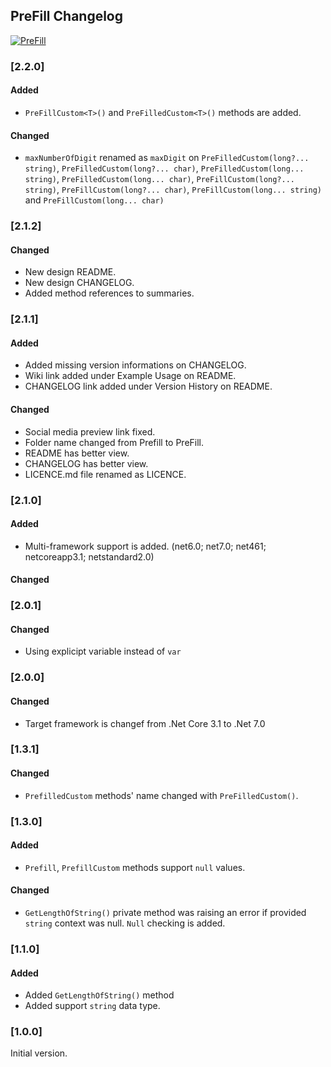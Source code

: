 ## PreFill Changelog
[![PreFill](https://img.shields.io/nuget/v/PreFill.svg)](https://www.nuget.org/packages/PreFill/)

<!--
### [Unreleased]

#### Added

#### Changed

#### Removed
-->

### [2.2.0]

#### Added
* `PreFillCustom<T>()` and `PreFilledCustom<T>()` methods are added.

#### Changed
* `maxNumberOfDigit` renamed as `maxDigit` on `PreFilledCustom(long?... string)`, `PreFilledCustom(long?... char)`, `PreFilledCustom(long... string)`, `PreFilledCustom(long... char)`, `PreFillCustom(long?... string)`, `PreFillCustom(long?... char)`, `PreFillCustom(long... string)` and `PreFillCustom(long... char)`

### [2.1.2]

#### Changed
* New design README.
* New design CHANGELOG.
* Added method references to summaries.

### [2.1.1]

#### Added
* Added missing version informations on CHANGELOG.
* Wiki link added under Example Usage on README.
* CHANGELOG link added under Version History on README.

#### Changed
* Social media preview link fixed. 
* Folder name changed from Prefill to PreFill.
* README has better view.
* CHANGELOG has better view.
* LICENCE.md file renamed as LICENCE.

### [2.1.0]

#### Added
* Multi-framework support is added. (net6.0; net7.0; net461; netcoreapp3.1; netstandard2.0)

#### Changed

### [2.0.1]

#### Changed
* Using explicipt variable instead of `var`

### [2.0.0]

#### Changed
  * Target framework is changef from .Net Core 3.1 to .Net 7.0

### [1.3.1]

#### Changed
  * `PrefilledCustom` methods' name changed with `PreFilledCustom()`.

### [1.3.0]

#### Added
  * `Prefill`, `PrefillCustom` methods support `null` values.
#### Changed
  * `GetLengthOfString()` private method was raising an error if provided `string` context was null. `Null` checking is added.

### [1.1.0]

#### Added
* Added `GetLengthOfString()` method
* Added support `string` data type.

### [1.0.0]
Initial version.